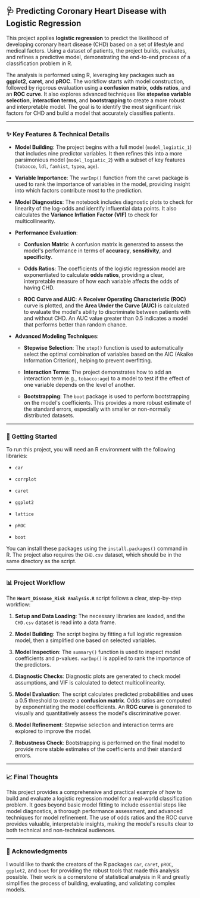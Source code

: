 🩺 Predicting Coronary Heart Disease with Logistic Regression
-------------------------------------------------------------

This project applies **logistic regression** to predict the likelihood of developing coronary heart disease (CHD) based on a set of lifestyle and medical factors. Using a dataset of patients, the project builds, evaluates, and refines a predictive model, demonstrating the end-to-end process of a classification problem in R.

The analysis is performed using R, leveraging key packages such as **ggplot2**, **caret**, and **pROC**. The workflow starts with model construction, followed by rigorous evaluation using a **confusion matrix**, **odds ratios**, and an **ROC curve**. It also explores advanced techniques like **stepwise variable selection**, **interaction terms**, and **bootstrapping** to create a more robust and interpretable model. The goal is to identify the most significant risk factors for CHD and build a model that accurately classifies patients.

* * * * *

### ✨ Key Features & Technical Details

-   **Model Building**: The project begins with a full model (`model_logiatic_1`) that includes nine predictor variables. It then refines this into a more parsimonious model (`model_logiatic_2`) with a subset of key features (`tobacco`, `ldl`, `famhist`, `typea`, `age`).

-   **Variable Importance**: The `varImp()` function from the `caret` package is used to rank the importance of variables in the model, providing insight into which factors contribute most to the prediction.

-   **Model Diagnostics**: The notebook includes diagnostic plots to check for linearity of the log-odds and identify influential data points. It also calculates the **Variance Inflation Factor (VIF)** to check for multicollinearity.

-   **Performance Evaluation**:

    -   **Confusion Matrix**: A confusion matrix is generated to assess the model's performance in terms of **accuracy**, **sensitivity**, and **specificity**.

    -   **Odds Ratios**: The coefficients of the logistic regression model are exponentiated to calculate **odds ratios**, providing a clear, interpretable measure of how each variable affects the odds of having CHD.

    -   **ROC Curve and AUC**: A **Receiver Operating Characteristic (ROC)** curve is plotted, and the **Area Under the Curve (AUC)** is calculated to evaluate the model's ability to discriminate between patients with and without CHD. An AUC value greater than 0.5 indicates a model that performs better than random chance.

-   **Advanced Modeling Techniques**:

    -   **Stepwise Selection**: The `step()` function is used to automatically select the optimal combination of variables based on the AIC (Akaike Information Criterion), helping to prevent overfitting.

    -   **Interaction Terms**: The project demonstrates how to add an interaction term (e.g., `tobacco:age`) to a model to test if the effect of one variable depends on the level of another.

    -   **Bootstrapping**: The `boot` package is used to perform bootstrapping on the model's coefficients. This provides a more robust estimate of the standard errors, especially with smaller or non-normally distributed datasets.

* * * * *

### 🚀 Getting Started

To run this project, you will need an R environment with the following libraries:

-   `car`

-   `corrplot`

-   `caret`

-   `ggplot2`

-   `lattice`

-   `pROC`

-   `boot`

You can install these packages using the `install.packages()` command in R. The project also requires the `CHD.csv` dataset, which should be in the same directory as the script.

* * * * *

### 📊 Project Workflow

The **`Heart_Disease_Risk Analysis.R`** script follows a clear, step-by-step workflow:

1.  **Setup and Data Loading**: The necessary libraries are loaded, and the `CHD.csv` dataset is read into a data frame.

2.  **Model Building**: The script begins by fitting a full logistic regression model, then a simplified one based on selected variables.

3.  **Model Inspection**: The `summary()` function is used to inspect model coefficients and p-values. `varImp()` is applied to rank the importance of the predictors.

4.  **Diagnostic Checks**: Diagnostic plots are generated to check model assumptions, and VIF is calculated to detect multicollinearity.

5.  **Model Evaluation**: The script calculates predicted probabilities and uses a 0.5 threshold to create a **confusion matrix**. Odds ratios are computed by exponentiating the model coefficients. An **ROC curve** is generated to visually and quantitatively assess the model's discriminative power.

6.  **Model Refinement**: Stepwise selection and interaction terms are explored to improve the model.

7.  **Robustness Check**: Bootstrapping is performed on the final model to provide more stable estimates of the coefficients and their standard errors.

* * * * *

### 📈 Final Thoughts

This project provides a comprehensive and practical example of how to build and evaluate a logistic regression model for a real-world classification problem. It goes beyond basic model fitting to include essential steps like model diagnostics, a thorough performance assessment, and advanced techniques for model refinement. The use of odds ratios and the ROC curve provides valuable, interpretable insights, making the model's results clear to both technical and non-technical audiences.

* * * * *

### 🙏 Acknowledgments

I would like to thank the creators of the R packages `car`, `caret`, `pROC`, `ggplot2`, and `boot` for providing the robust tools that made this analysis possible. Their work is a cornerstone of statistical analysis in R and greatly simplifies the process of building, evaluating, and validating complex models.
